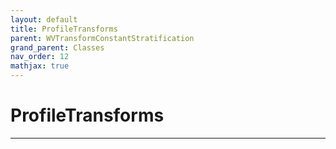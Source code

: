```yaml
---
layout: default
title: ProfileTransforms
parent: WVTransformConstantStratification
grand_parent: Classes
nav_order: 12
mathjax: true
---
```


#  ProfileTransforms




---

